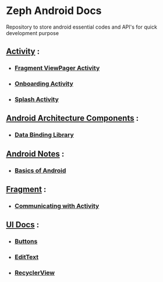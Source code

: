 # Zeph Android Docs

Repository to store android essential codes and API's for quick development purpose

## [Activity](https://github.com/ashish7zeph/Zeph-Android-Docs/tree/master/Activity) :

* ### [Fragment ViewPager Activity](https://github.com/ashish7zeph/Zeph-Android-Docs/tree/master/Activity/Fragment%20ViewPager%20Activity)
* ### [Onboarding Activity](https://github.com/ashish7zeph/Zeph-Android-Docs/tree/master/Activity/Onboarding%20Activity)
* ### [Splash Activity](https://github.com/ashish7zeph/Zeph-Android-Docs/tree/master/Activity/Splash%20Activity)

## [Android Architecture Components](https://github.com/ashish7zeph/Zeph-Android-Docs/tree/master/Android%20Architecture%20Components) :

* ### [Data Binding Library](https://github.com/ashish7zeph/Zeph-Android-Docs/tree/master/Android%20Architecture%20Components/Data%20Binding%20Library)

## [Android Notes](https://github.com/ashish7zeph/Zeph-Android-Docs/tree/master/Android%20Notes) :

* ### [Basics of Android](https://github.com/ashish7zeph/Zeph-Android-Docs/tree/master/Android%20Notes/Basics%20of%20Android)

## [Fragment](https://github.com/ashish7zeph/Zeph-Android-Docs/tree/master/Fragment) :

* ### [Communicating with Activity](https://github.com/ashish7zeph/Zeph-Android-Docs/tree/master/Fragment/Communicating%20with%20Activity)

## [UI Docs](https://github.com/ashish7zeph/Zeph-Android-Docs/tree/master/UI) :

* ### [Buttons](https://github.com/ashish7zeph/Zeph-Android-Docs/tree/master/UI/Buttons)
* ### [EditText](https://github.com/ashish7zeph/Zeph-Android-Docs/tree/master/UI/EditText)
* ### [RecyclerView](https://github.com/ashish7zeph/Zeph-Android-Docs/tree/master/UI/RecyclerView)
